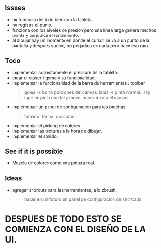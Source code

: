 ## Issues
-   no funciona del todo bien con la tableta.
-   no registra el punto.
-   funciona con los niveles de presion pero una linea larga genera muchos points y perjudica el rendimiento.
-   al dibujar hay un momento en donde el cursor se va a un punto de la pantalla y despues vuelve, no perjudica en nada pero hace eso raro.


## Todo
-   implementar correctamente el pressure de la tableta.
-   crear el eraser / goma y su funcionalidad.
-   implementar la funcionalidad de la barra de herramientas / toolbar.
    > goma => borra porciones del canvas.
    > lapiz => pinta normal.
    > lazy lapiz => pinta con lazy move.
    > mano => rota el canvas.
-   implementar un panel de configuracion para las brochas.
    > tamaño.
    > forma.
    > opacidad.
-   implementar el picking de colores.
-   implementar las texturas a la hora de dibujar.
-   implementar el sonido.

## See if it is possible
-   Mezcla de colores como una pintura real.

## Ideas
-   agregar shorcuts para las herramientas, a lo zbrush.
    > hacer en un futuro un panel de configuracion de shortcuts.


# DESPUES DE TODO ESTO SE COMIENZA CON EL DISEÑO DE LA UI.